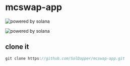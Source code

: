# mcswap-app

![powered by solana](https://repository-images.githubusercontent.com/944753274/f4e529fb-ba4c-4d51-9c5d-f039241030ae)

![powered by solana](http://mcswap.xyz/gh/stacked-color.svg)

## clone it
```javascript
git clone https://github.com/SolDapper/mcswap-app.git
```